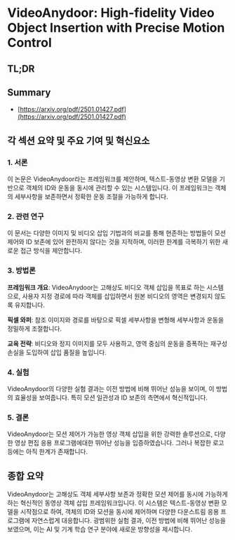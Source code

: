 # VideoAnydoor: High-fidelity Video Object Insertion with Precise Motion Control
## TL;DR
## Summary
- [https://arxiv.org/pdf/2501.01427.pdf](https://arxiv.org/pdf/2501.01427.pdf)

## 각 섹션 요약 및 주요 기여 및 혁신요소

### 1. 서론
이 논문은 VideoAnydoor라는 프레임워크를 제안하며, 텍스트-동영상 변환 모델을 기반으로 객체의 ID와 운동을 동시에 관리할 수 있는 시스템입니다. 이 프레임워크는 객체의 세부사항을 보존하면서 정확한 운동 조절을 가능하게 합니다.

### 2. 관련 연구
이 문서는 다양한 이미지 및 비디오 삽입 기법과의 비교를 통해 현존하는 방법들이 모션 제어와 ID 보존에 있어 완전하지 않다는 것을 지적하며, 이러한 한계를 극복하기 위한 새로운 접근 방식을 제안합니다.

### 3. 방법론
**프레임워크 개요**: VideoAnydoor는 고해상도 비디오 객체 삽입을 목표로 하는 시스템으로, 사용자 지정 경로에 따라 객체를 삽입하면서 원본 비디오의 영역은 변경되지 않도록 유지합니다.
  
**픽셀 와퍼**: 참조 이미지와 경로를 바탕으로 픽셀 세부사항을 변형해 세부사항과 운동을 정밀하게 조절합니다.

**교육 전략**: 비디오와 정지 이미지를 모두 사용하고, 영역 중심의 운동을 증폭하는 재구성 손실을 도입하여 삽입 품질을 높입니다.

### 4. 실험
VideoAnydoor의 다양한 실험 결과는 이전 방법에 비해 뛰어난 성능을 보이며, 이 방법의 효율성을 보여줍니다. 특히 모션 일관성과 ID 보존의 측면에서 혁신적입니다.

### 5. 결론
VideoAnydoor는 모션 제어가 가능한 영상 객체 삽입을 위한 강력한 솔루션으로, 다양한 영상 편집 응용 프로그램에대한 뛰어난 성능을 입증하였습니다. 그러나 복잡한 로고 등에는 아직 한계가 존재합니다.

## 종합 요약
VideoAnydoor는 고해상도 객체 세부사항 보존과 정확한 모션 제어를 동시에 가능하게 하는 혁신적인 동영상 객체 삽입 프레임워크입니다. 이 시스템은 텍스트-동영상 변환 모델을 시작점으로 하여, 객체의 ID와 모션을 동시에 제어하며 다양한 다운스트림 응용 프로그램에 자연스럽게 대응합니다. 광범위한 실험 결과, 이전 방법에 비해 뛰어난 성능을 보였으며, 이는 AI 및 기계 학습 연구 분야에 새로운 방향성을 제시합니다.